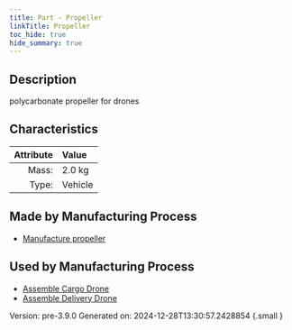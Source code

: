 ```yaml
---
title: Part - Propeller
linkTitle: Propeller
toc_hide: true
hide_summary: true
---
```


## Description
polycarbonate propeller for drones

## Characteristics

| Attribute      | Value |
|--------:|:------|
|Mass:|2.0 kg|
|Type:|Vehicle|

## Made by Manufacturing Process

- [Manufacture propeller](/docs/definitions/process/manufacture-propeller)

## Used by Manufacturing Process

- [Assemble Cargo Drone](/docs/definitions/process/assemble-cargo-drone)
- [Assemble Delivery Drone](/docs/definitions/process/assemble-delivery-drone)


Version: pre-3.9.0 Generated on: 2024-12-28T13:30:57.2428854
{.small }

